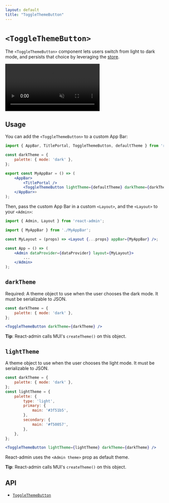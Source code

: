 ```yaml
---
layout: default
title: "ToggleThemeButton"
---
```


# `<ToggleThemeButton>`

The `<ToggleThemeButton>` component lets users switch from light to dark mode, and persists that choice by leveraging the [store](./Store.md).

<video controls autoplay muted loop>
  <source src="./img/ToggleThemeButton.webm" type="video/webm"/>
  Your browser does not support the video tag.
</video>


## Usage

You can add the `<ToggleThemeButton>` to a custom App Bar:

```jsx
import { AppBar, TitlePortal, ToggleThemeButton, defaultTheme } from 'react-admin';

const darkTheme = {
    palette: { mode: 'dark' },
};

export const MyAppBar = () => (
    <AppBar>
        <TitlePortal />
        <ToggleThemeButton lightTheme={defaultTheme} darkTheme={darkTheme} />
    </AppBar>>
);
```

Then, pass the custom App Bar in a custom `<Layout>`, and the `<Layout>` to your `<Admin>`:

```jsx
import { Admin, Layout } from 'react-admin';

import { MyAppBar } from './MyAppBar';

const MyLayout = (props) => <Layout {...props} appBar={MyAppBar} />;

const App = () => (
    <Admin dataProvider={dataProvider} layout={MyLayout}>
        ...
    </Admin>
);
```

## `darkTheme`

Required: A theme object to use when the user chooses the dark mode. It must be serializable to JSON.

```jsx
const darkTheme = {
    palette: { mode: 'dark' },
};

<ToggleThemeButton darkTheme={darkTheme} />
```

**Tip**: React-admin calls MUI's `createTheme()` on this object. 

## `lightTheme`

A theme object to use when the user chooses the light mode. It must be serializable to JSON.

```jsx
const darkTheme = {
    palette: { mode: 'dark' },
};
const lightTheme = {
    palette: {
        type: 'light',
        primary: {
            main: '#3f51b5',
        },
        secondary: {
            main: '#f50057',
        },
    },
};

<ToggleThemeButton lightTheme={lightTheme} darkTheme={darkTheme} />
```

React-admin uses the `<Admin theme>` prop as default theme.

**Tip**: React-admin calls MUI's `createTheme()` on this object. 

## API

* [`ToggleThemeButton`]

[`ToggleThemeButton`]: https://github.com/marmelab/react-admin/blob/master/packages/ra-ui-materialui/src/button/ToggleThemeButton.jsx

